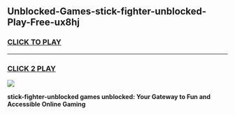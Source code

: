 
## Unblocked-Games-stick-fighter-unblocked-Play-Free-ux8hj
<h3>
<a href="https://premium76.site?title=stick-fighter-unblocked&ref=20M">CLICK TO PLAY</a></h3>
<hr>

<h3>
<a href="https://premium76.site?title=stick-fighter-unblocked&ref=20M">CLICK 2 PLAY</a>
  
</h3>

<a href="https://premium76.site?title=stick-fighter-unblocked&ref=19M"><img src="https://clearcache.store/games.png"></a>


**stick-fighter-unblocked games unblocked: Your Gateway to Fun and Accessible Online Gaming**
